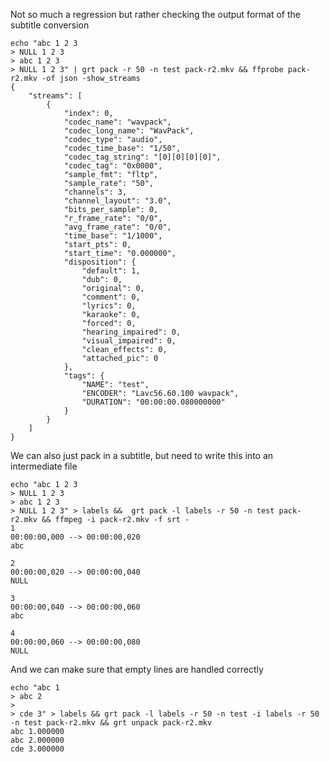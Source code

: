 Not so much a regression but rather checking the output format of the subtitle conversion

    echo "abc 1 2 3
    > NULL 1 2 3
    > abc 1 2 3
    > NULL 1 2 3" | grt pack -r 50 -n test pack-r2.mkv && ffprobe pack-r2.mkv -of json -show_streams
    {
        "streams": [
            {
                "index": 0,
                "codec_name": "wavpack",
                "codec_long_name": "WavPack",
                "codec_type": "audio",
                "codec_time_base": "1/50",
                "codec_tag_string": "[0][0][0][0]",
                "codec_tag": "0x0000",
                "sample_fmt": "fltp",
                "sample_rate": "50",
                "channels": 3,
                "channel_layout": "3.0",
                "bits_per_sample": 0,
                "r_frame_rate": "0/0",
                "avg_frame_rate": "0/0",
                "time_base": "1/1000",
                "start_pts": 0,
                "start_time": "0.000000",
                "disposition": {
                    "default": 1,
                    "dub": 0,
                    "original": 0,
                    "comment": 0,
                    "lyrics": 0,
                    "karaoke": 0,
                    "forced": 0,
                    "hearing_impaired": 0,
                    "visual_impaired": 0,
                    "clean_effects": 0,
                    "attached_pic": 0
                },
                "tags": {
                    "NAME": "test",
                    "ENCODER": "Lavc56.60.100 wavpack",
                    "DURATION": "00:00:00.080000000"
                }
            }
        ]
    }


 We can also just pack in a subtitle, but need to write this into an intermediate file

    echo "abc 1 2 3
    > NULL 1 2 3
    > abc 1 2 3
    > NULL 1 2 3" > labels &&  grt pack -l labels -r 50 -n test pack-r2.mkv && ffmpeg -i pack-r2.mkv -f srt -
    1
    00:00:00,000 --> 00:00:00,020
    abc
    
    2
    00:00:00,020 --> 00:00:00,040
    NULL
    
    3
    00:00:00,040 --> 00:00:00,060
    abc
    
    4
    00:00:00,060 --> 00:00:00,080
    NULL
    

 And we can make sure that empty lines are handled correctly

    echo "abc 1 
    > abc 2
    >    
    > cde 3" > labels && grt pack -l labels -r 50 -n test -i labels -r 50 -n test pack-r2.mkv && grt unpack pack-r2.mkv
    abc 1.000000 
    abc 2.000000 
    cde 3.000000 

